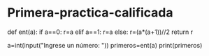 # Primera-practica-calificada
def ent(a):
  if a==0:
    r=a
  elif a==1:
    r=a
  else:
    r=(a*(a+1))//2
  return r

a=int(input("Ingrese un número: "))
primeros=ent(a)
print(primeros)
